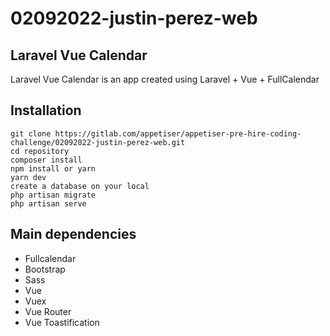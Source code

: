 # 02092022-justin-perez-web



## Laravel Vue Calendar

Laravel Vue Calendar is an app created using Laravel + Vue + FullCalendar

## Installation

```
git clone https://gitlab.com/appetiser/appetiser-pre-hire-coding-challenge/02092022-justin-perez-web.git
cd repository
composer install
npm install or yarn
yarn dev
create a database on your local
php artisan migrate
php artisan serve
```


## Main dependencies

<ul> 
  <li>Fullcalendar</li>
  <li>Bootstrap</li>
  <li>Sass</li>
  <li>Vue</li>
  <li>Vuex</li>
  <li>Vue Router</li>
  <li>Vue Toastification</li>
</ul>
